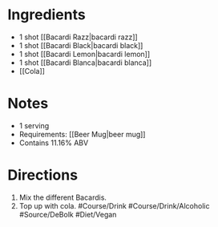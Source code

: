 # Ingredients
- 1 shot [[Bacardi Razz|bacardi razz]]
- 1 shot [[Bacardi Black|bacardi black]]
- 1 shot [[Bacardi Lemon|bacardi lemon]]
- 1 shot [[Bacardi Blanca|bacardi blanca]]
- [[Cola]]
# Notes
- 1 serving 
- Requirements: [[Beer Mug|beer mug]]
- Contains 11.16% ABV
# Directions
1. Mix the different Bacardis.
2. Top up with cola.
#Course/Drink #Course/Drink/Alcoholic #Source/DeBolk #Diet/Vegan 
